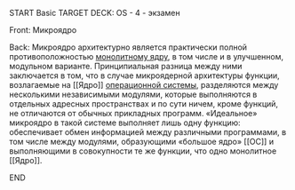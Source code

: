 START
Basic
TARGET DECK: OS - 4 - экзамен

Front: Микроядро

Back: Микроядро архитектурно является практически полной противоположностью [монолитному ядру](Монолитное%20ядро.md), в том числе и в улучшенном, модульном варианте. Принципиальная разница между ними заключается в том, что в случае микроядерной архитектуры функции, возлагаемые на [[Ядро]] [операционной системы](ОС.md), разделяются между несколькими независимыми модулями, которые выполняются в отдельных адресных пространствах и по сути ничем, кроме функций, не отличаются от обычных прикладных программ. «Идеальное» микроядро в такой системе выполняет лишь одну функцию: обеспечивает обмен информацией между различными программами, в том числе между модулями, образующими «большое ядро» [[ОС]] и выполняющими в совокупности те же функции, что одно монолитное [[Ядро]].
<!--ID: 1663427618323-->
END 
